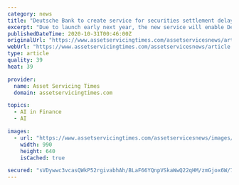 ```yaml
---
category: news
title: "Deutsche Bank to create service for securities settlement delays"
excerpt: "Due to launch early next year, the new service will enable Deutsche Bank's clients to avoid financial penalties under the upcoming ... will be powered by Elastic Stack and Elastic’s machine learning and anomaly detection features. Deutsche’s Bank ..."
publishedDateTime: 2020-10-31T00:46:00Z
originalUrl: "https://www.assetservicingtimes.com/assetservicesnews/article.php?article_id=11078&page=2&newssection=CSDR"
webUrl: "https://www.assetservicingtimes.com/assetservicesnews/article.php?article_id=11078&page=2&newssection=CSDR"
type: article
quality: 39
heat: 39

provider:
  name: Asset Servicing Times
  domain: assetservicingtimes.com

topics:
  - AI in Finance
  - AI

images:
  - url: "https://www.assetservicingtimes.com/assetservicesnews/images/FridayOctober920201602259910.jpg"
    width: 990
    height: 640
    isCached: true

secured: "sVDywwc3vcasQWkP52rgivabhAh/BLaF66YQnpVSkaWwQ22qHM/zmGjox6W/7M3YJyVHnvD+W0mSO9r65ggPrj4JpWjQ9QYTi5Tv8G22hdBPgwcyLJeDewxUlWycVefgWFgcFeV4AQJ0NE7IR6g1rfakwzjq5artCDLCihHW8XzsB4A8x5B9EPW8Mss6wfCwQnmlWvNexZI+on5NwTsGv6hQEQA9Aa4azbLqedbEDWqlrwd/Yw4HSM5jz9fdVYmN7XhidgqiYTOYRRZ0wjGfybCFGcRjMYFuCD+E3+sPwZdhyv9B/S0UyseZHOc09znw7AoU6a1nJrH+eYKiwLyEDn4ercqiYYmMUE3T0ghvTbg=;pVaNSNOlMywIV+3PCHsubA=="
---
```


